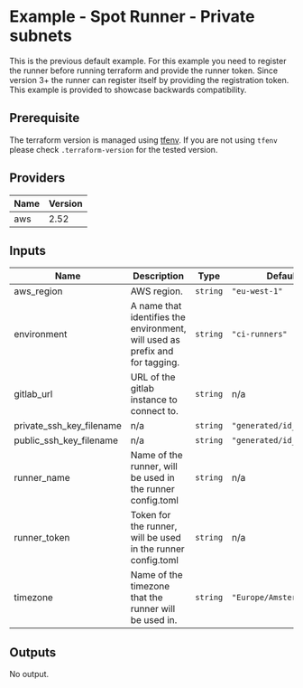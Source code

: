 # Example - Spot Runner - Private subnets

This is the previous default example. For this example you need to register the runner before running terraform and provide the runner token. Since version 3+ the runner can register itself by providing the registration token. This example is provided to showcase backwards compatibility.

## Prerequisite

The terraform version is managed using [tfenv](https://github.com/Zordrak/tfenv). If you are not using `tfenv` please check `.terraform-version` for the tested version.

## Providers

| Name | Version |
|------|---------|
| aws | 2.52 |

## Inputs

| Name | Description | Type | Default | Required |
|------|-------------|------|---------|:-----:|
| aws\_region | AWS region. | `string` | `"eu-west-1"` | no |
| environment | A name that identifies the environment, will used as prefix and for tagging. | `string` | `"ci-runners"` | no |
| gitlab\_url | URL of the gitlab instance to connect to. | `string` | n/a | yes |
| private\_ssh\_key\_filename | n/a | `string` | `"generated/id_rsa"` | no |
| public\_ssh\_key\_filename | n/a | `string` | `"generated/id_rsa.pub"` | no |
| runner\_name | Name of the runner, will be used in the runner config.toml | `string` | n/a | yes |
| runner\_token | Token for the runner, will be used in the runner config.toml | `string` | n/a | yes |
| timezone | Name of the timezone that the runner will be used in. | `string` | `"Europe/Amsterdam"` | no |

## Outputs

No output.
